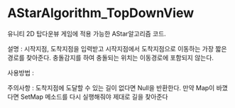 # AStarAlgorithm_TopDownView
유니티 2D 탑다운뷰 게임에 적용 가능한 AStar알고리즘 코드.

설명 : 
    시작지점, 도착지점을 입력받고 시작지점에서 도착지점으로 이동하는 가장 짧은 경로를 찾아준다.
    충돌감지를 하여 충돌되는 위치는 이동경로에 포함되지 않는다.

사용방법 : 

주의사항 : 
    도착지점에 도달할 수 있는 길이 없다면 Null을 반환한다.
    만약 Map이 바꼈다면 SetMap 메소드를 다시 실행해줘야 제대로 길을 찾아준다
    